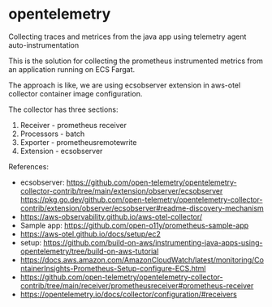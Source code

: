 # opentelemetry
Collecting traces and metrices from the java app using telemetry agent auto-instrumentation

This is the solution for collecting the prometheus instrumented metrics from an application running on ECS Fargat.

The approach is like, we are using ecsobserver extension in aws-otel collector container image configuration.

The collector has three sections:

1. Receiver - prometheus receiver
2. Processors - batch
3. Exporter - prometheusremotewrite
4. Extension - ecsobserver


References:
- ecsobserver: 
  https://github.com/open-telemetry/opentelemetry-collector-contrib/tree/main/extension/observer/ecsobserver
  https://pkg.go.dev/github.com/open-telemetry/opentelemetry-collector-contrib/extension/observer/ecsobserver#readme-discovery-mechanism
- https://aws-observability.github.io/aws-otel-collector/
- Sample app:
  https://github.com/open-o11y/prometheus-sample-app
- https://aws-otel.github.io/docs/setup/ec2
- setup: https://github.com/build-on-aws/instrumenting-java-apps-using-opentelemetry/tree/build-on-aws-tutorial
- https://docs.aws.amazon.com/AmazonCloudWatch/latest/monitoring/ContainerInsights-Prometheus-Setup-configure-ECS.html
- https://github.com/open-telemetry/opentelemetry-collector-contrib/tree/main/receiver/prometheusreceiver#prometheus-receiver
- https://opentelemetry.io/docs/collector/configuration/#receivers
